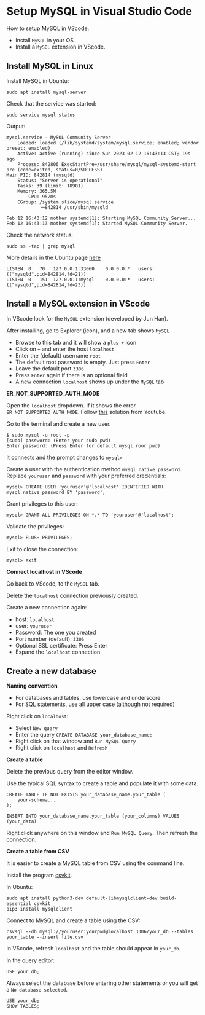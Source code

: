 # Setup MySQL in Visual Studio Code

How to setup MySQL in VScode.

* Install `MySQL` in your OS
* Install a `MySQL` extension in VScode.

## Install MySQL in Linux

Install MySQL in Ubuntu:

    sudo apt install mysql-server

Check that the service was started:

    sudo service mysql status

Output:

    mysql.service - MySQL Community Server
        Loaded: loaded (/lib/systemd/system/mysql.service; enabled; vendor preset: enabled)
        Active: active (running) since Sun 2023-02-12 16:43:13 CST; 19s ago
        Process: 842806 ExecStartPre=/usr/share/mysql/mysql-systemd-start pre (code=exited, status=0/SUCCESS)
    Main PID: 842814 (mysqld)
        Status: "Server is operational"
        Tasks: 39 (limit: 18901)
        Memory: 365.5M
            CPU: 952ms
        CGroup: /system.slice/mysql.service
                └─842814 /usr/sbin/mysqld

    Feb 12 16:43:12 mother systemd[1]: Starting MySQL Community Server...
    Feb 12 16:43:13 mother systemd[1]: Started MySQL Community Server.

Check the network status:

    sudo ss -tap | grep mysql

More details in the Ubuntu page [here](https://ubuntu.com/server/docs/databases-mysql)

    LISTEN  0   70   127.0.0.1:33060    0.0.0.0:*   users:(("mysqld",pid=842814,fd=21))      
    LISTEN  0   151  127.0.0.1:mysql    0.0.0.0:*   users:(("mysqld",pid=842814,fd=23))

## Install a MySQL extension in VScode

In VScode look for the `MySQL` extension (developed by Jun Han).

After installing, go to Explorer (icon), and a new tab shows `MySQL`

* Browse to this tab and it will show a `plus +` icon
* Click on `+` and enter the host `localhost`
* Enter the (default) username `root`
* The default root password is empty. Just press `Enter`
* Leave the default port `3306`
* Press `Enter` again if there is an optional field
* A new connection `localhost` shows up under the `MySQL` tab

**ER_NOT_SUPPORTED_AUTH_MODE**

Open the `localhost` dropdown. If it shows the error `ER_NOT_SUPPORTED_AUTH_MODE`. Follow [this](https://www.youtube.com/watch?v=bnW1forz4Sw) solution from Youtube.

Go to the terminal and create a new user.

    $ sudo mysql -u root -p
    [sudo] password: (Enter your sudo pwd)
    Enter password: (Press Enter for default mysql roor pwd)

It connects and the prompt changes to `mysql>`

Create a user with the authentication method `mysql_native_password`. Replace `youruser` and `password` with your preferred credentials:

    mysql> CREATE USER 'youruser'@'localhost' IDENTIFIED WITH mysql_native_password BY 'password';

Grant privileges to this user:

    mysql> GRANT ALL PRIVILEGES ON *.* TO 'youruser'@'localhost';

Validate the privileges:

    mysql> FLUSH PRIVILEGES;

Exit to close the connection:

    mysql> exit

**Connect localhost in VScode**

Go back to VScode, to the `MySQL` tab.

Delete the `localhost` connection previously created.

Create a new connection again:

* host: `localhost`
* user: `youruser`
* Password: The one you created
* Port number (default): `3306`
* Optional SSL certificate: Press Enter
* Expand the `localhost` connection

## Create a new database

**Naming convention**

* For databases and tables, use lowercase and underscore
* For SQL statements, use all upper case (although not required)


Right click on `localhost`:

* Select `New query`
* Enter the query `CREATE DATABASE your_database_name;`
* Right click on that window and `Run MySQL Query`
* Right click on `localhost` and `Refresh`

**Create a table**

Delete the previous query from the editor window.

Use the typical SQL syntax to create a table and populate it with some data.

    CREATE TABLE IF NOT EXISTS your_database_name.your_table (
        your-schema...
    );

    INSERT INTO your_database_name.your_table (your_columns) VALUES (your_data)

Right click anywhere on this window and `Run MySQL Query`. Then refresh the connection.

**Create a table from CSV**

It is easier to create a MySQL table from CSV using the command line.

Install the program [csvkit](https://csvkit.readthedocs.io/en/latest/index.html).

In Ubuntu:

    sudo apt install python3-dev default-libmysqlclient-dev build-essential csvkit
    pip3 install mysqlclient

Connect to MySQL and create a table using the CSV:

    csvsql --db mysql://youruser:yourpwd@localhost:3306/your_db --tables your_table --insert file.csv

In VScode, refresh `localhost` and the table should appear in `your_db`.

In the query editor:

    USE your_db;

Always select the database before entering other statements or you will get a `No database selected`.

    USE your_db;
    SHOW TABLES;

